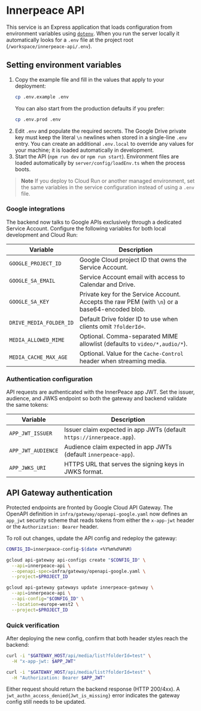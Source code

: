 # Innerpeace API

This service is an Express application that loads configuration from environment variables using [`dotenv`](https://github.com/motdotla/dotenv). When you run the server locally it automatically looks for a `.env` file at the project root (`/workspace/innerpeace-api/.env`).

## Setting environment variables

1. Copy the example file and fill in the values that apply to your deployment:
   ```bash
   cp .env.example .env
   ```
   You can also start from the production defaults if you prefer:
   ```bash
   cp .env.prod .env
   ```
2. Edit `.env` and populate the required secrets. The Google Drive private key must keep the literal `\n` newlines when stored in a single-line `.env` entry. You can create an additional `.env.local` to override any values for your machine; it is loaded automatically in development.
3. Start the API (`npm run dev` or `npm run start`). Environment files are loaded automatically by `server/config/loadEnv.ts` when the process boots.

> **Note**
> If you deploy to Cloud Run or another managed environment, set the same variables in the service configuration instead of using a `.env` file.

### Google integrations

The backend now talks to Google APIs exclusively through a dedicated Service Account. Configure the following variables for both local development and Cloud Run:

| Variable | Description |
| --- | --- |
| `GOOGLE_PROJECT_ID` | Google Cloud project ID that owns the Service Account. |
| `GOOGLE_SA_EMAIL` | Service Account email with access to Calendar and Drive. |
| `GOOGLE_SA_KEY` | Private key for the Service Account. Accepts the raw PEM (with `\n`) or a base64-encoded blob. |
| `DRIVE_MEDIA_FOLDER_ID` | Default Drive folder ID to use when clients omit `?folderId=`. |
| `MEDIA_ALLOWED_MIME` | Optional. Comma-separated MIME allowlist (defaults to `video/*,audio/*`). |
| `MEDIA_CACHE_MAX_AGE` | Optional. Value for the `Cache-Control` header when streaming media. |

### Authentication configuration

API requests are authenticated with the InnerPeace app JWT. Set the issuer, audience, and JWKS endpoint so both the gateway and backend validate the same tokens:

| Variable | Description |
| --- | --- |
| `APP_JWT_ISSUER` | Issuer claim expected in app JWTs (default `https://innerpeace.app`). |
| `APP_JWT_AUDIENCE` | Audience claim expected in app JWTs (default `innerpeace-app`). |
| `APP_JWKS_URI` | HTTPS URL that serves the signing keys in JWKS format. |

## API Gateway authentication

Protected endpoints are fronted by Google Cloud API Gateway. The OpenAPI definition in `infra/gateway/openapi-google.yaml` now defines an `app_jwt` security scheme that reads tokens from either the `x-app-jwt` header or the `Authorization: Bearer` header.

To roll out changes, update the API config and redeploy the gateway:

```bash
CONFIG_ID=innerpeace-config-$(date +%Y%m%d%H%M)

gcloud api-gateway api-configs create "$CONFIG_ID" \
  --api=innerpeace-api \
  --openapi-spec=infra/gateway/openapi-google.yaml \
  --project=$PROJECT_ID

gcloud api-gateway gateways update innerpeace-gateway \
  --api=innerpeace-api \
  --api-config="$CONFIG_ID" \
  --location=europe-west2 \
  --project=$PROJECT_ID
```

### Quick verification

After deploying the new config, confirm that both header styles reach the backend:

```bash
curl -i "$GATEWAY_HOST/api/media/list?folderId=test" \
  -H "x-app-jwt: $APP_JWT"

curl -i "$GATEWAY_HOST/api/media/list?folderId=test" \
  -H "Authorization: Bearer $APP_JWT"
```

Either request should return the backend response (HTTP 200/4xx). A `jwt_authn_access_denied{Jwt_is_missing}` error indicates the gateway config still needs to be updated.
